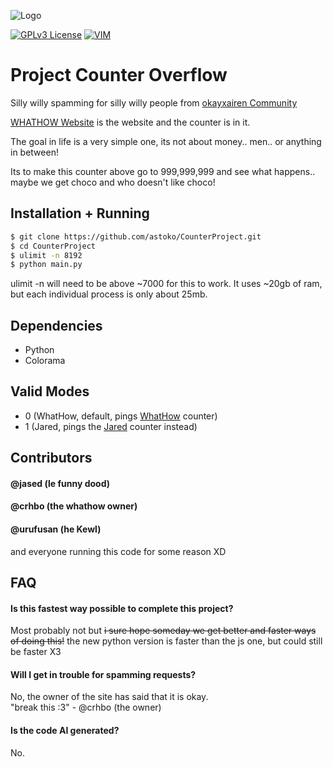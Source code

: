 
![Logo](https://github.com/Kokolekion/CounterProject/assets/65463088/809f1cec-fc3e-4fdc-9e2a-1b24375147c1)

[![GPLv3 License](https://img.shields.io/badge/License-GPL%20v3-yellow.svg)](https://opensource.org/licenses/)
[![VIM](https://img.shields.io/badge/written_with-vim-green?logo=vim)](https://vim.org)

# Project Counter Overflow

Silly willy spamming for silly willy people from [okayxairen Community](https://discord.com/invite/cTyWY42Ycb)

[WHATHOW Website](https://whathow.neocities.org/) is the website and the counter is in it.

The goal in life is a very simple one, its not about money.. men.. or anything in between!

Its to make this counter above go to 999,999,999 and see what happens.. maybe we get choco and who doesn't like choco!

## Installation + Running
```bash
$ git clone https://github.com/astoko/CounterProject.git
$ cd CounterProject
$ ulimit -n 8192
$ python main.py
```

ulimit -n will need to be above ~7000 for this to work.
It uses ~20gb of ram, but each individual process is only about 25mb.

## Dependencies
 - Python
 - Colorama

## Valid Modes
 - 0 (WhatHow, default, pings [WhatHow](https://whathow.neocities.org) counter)
 - 1 (Jared, pings the [Jared](https://jared.nekoweb.org) counter instead)

## Contributors

#### @jased (le funny dood)  
#### @crhbo (the whathow owner)  
#### @urufusan (he Kewl)  

and everyone running this code for some reason XD

## FAQ

#### Is this fastest way possible to complete this project?

Most probably not but ~~i sure hope someday we get better and faster ways of doing this!~~ the new python version is faster than the js one, but could still be faster X3

#### Will I get in trouble for spamming requests?
No, the owner of the site has said that it is okay.\
"break this :3" - @crhbo (the owner)

#### Is the code AI generated?
No.
